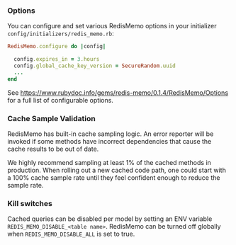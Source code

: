 ### Options
You can configure and set various RedisMemo options in your initializer `config/initializers/redis_memo.rb`:
```ruby
RedisMemo.configure do |config|

  config.expires_in = 3.hours
  config.global_cache_key_version = SecureRandom.uuid
  ...
end
```

See https://www.rubydoc.info/gems/redis-memo/0.1.4/RedisMemo/Options for a full list of configurable options.

### Cache Sample Validation

RedisMemo has built-in cache sampling logic. An error reporter will be invoked if some methods have incorrect dependencies that cause the cache results to be out of date.

We highly recommend sampling at least 1% of the cached methods in production. When rolling out a new cached code path, one could start with a 100% cache sample rate until they feel confident enough to reduce the sample rate.

### Kill switches

Cached queries can be disabled per model by setting an ENV variable `REDIS_MEMO_DISABLE_<table name>`. RedisMemo can be turned off globally when `REDIS_MEMO_DISABLE_ALL` is set to true.